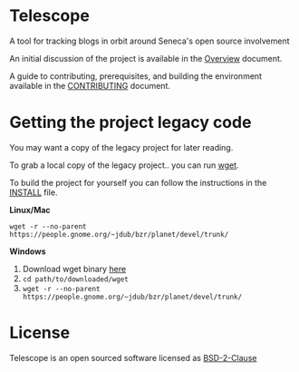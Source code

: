 # Telescope

A tool for tracking blogs in orbit around Seneca's open source involvement

An initial discussion of the project is available in the [Overview](docs/overview.md) document.

A guide to contributing, prerequisites, and building the environment available in the [CONTRIBUTING](docs/CONTRIBUTING.md) document.

# Getting the project legacy code

You may want a copy of the legacy project for later reading.

To grab a local copy of the legacy project.. you can run [wget](https://www.gnu.org/software/wget/).

To build the project for yourself you can follow the instructions in the [INSTALL](https://people.gnome.org/~jdub/bzr/planet/devel/trunk/INSTALL) file.

__Linux/Mac__
```
wget -r --no-parent https://people.gnome.org/~jdub/bzr/planet/devel/trunk/
```

__Windows__
1. Download wget binary [here](http://wget.addictivecode.org/FrequentlyAskedQuestions.html#download)
2. ```cd path/to/downloaded/wget```
3. ```wget -r --no-parent https://people.gnome.org/~jdub/bzr/planet/devel/trunk/```

# License

Telescope is an open sourced software licensed as [BSD-2-Clause](https://github.com/Seneca-CDOT/telescope/blob/master/LICENSE)